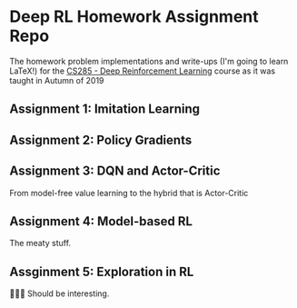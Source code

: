 # Deep RL Homework Assignment Repo

The homework problem implementations and write-ups (I'm going to learn LaTeX!)
  for the [CS285 - Deep Reinforcement Learning][course home] course as it was taught in
  Autumn of 2019

## Assignment 1: Imitation Learning

## Assignment 2: Policy Gradients

## Assignment 3: DQN and Actor-Critic

From model-free value learning to the hybrid that is Actor-Critic

## Assignment 4: Model-based RL

The meaty stuff.

## Assginment 5: Exploration in RL

🤷🏽‍♀️ Should be interesting.

[course home]: http://rail.eecs.berkeley.edu/deeprlcourse/